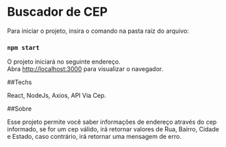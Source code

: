 # Buscador de CEP

Para iniciar o projeto, insira o comando na pasta raiz do arquivo:

### `npm start`

O projeto iniciará no seguinte endereço.\
Abra [http://localhost:3000](http://localhost:3000) para visualizar o navegador.

##Techs

React, NodeJs, Axios, API Via Cep.

##Sobre

Esse projeto permite você saber informações de endereço através do cep informado, 
se for um cep válido, irá retornar valores de Rua, Bairro, Cidade e Estado, caso
contrário, irá retornar uma mensagem de erro.
